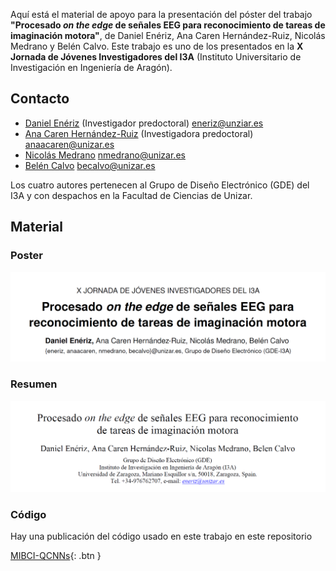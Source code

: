 Aquí está el material de apoyo para la presentación del póster del trabajo __"Procesado _on the edge_ de señales EEG para reconocimiento de tareas de imaginación motora"__, de Daniel Enériz, Ana Caren Hernández-Ruiz, Nicolás Medrano y Belén Calvo. Este trabajo es uno de los presentados en la __X Jornada de Jóvenes Investigadores del I3A__ (Instituto Universitario de Investigación en Ingeniería de Aragón).


## Contacto

- [Daniel Enériz](https://orcid.org/0000-0001-5709-1183) (Investigador predoctoral) [eneriz@unziar.es](mailto:eneriz@unizar.es)
- [Ana Caren Hernández-Ruiz](https://orcid.org/0000-0001-6318-6162) (Investigadora predoctoral) [anaacaren@unizar.es](mailto:anaacaren@unizar.es)
- [Nicolás Medrano](https://orcid.org/0000-0002-5380-3013) [nmedrano@unizar.es](mailto:nmedrano@unizar.es)
- [Belén Calvo](https://orcid.org/0000-0003-2361-1077) [becalvo@unizar.es](mailto:becalvo@unizar.es)

Los cuatro autores pertenecen al Grupo de Diseño Electrónico (GDE) del I3A y con despachos en la Facultad de Ciencias de Unizar.

## Material

### Poster

[![Para visualizar el poster en tu dispositivo puedes pinchar aquí](poster.png)](poster.pdf)

### Resumen

[![Para visualizar el resumen en tu dispositivo puedes pinchar aquí](resumen.png)](resumen.pdf)

### Código

Hay una publicación del código usado en este trabajo en este repositorio


[MIBCI-QCNNs](https://github.com/eneriz-daniel/MIBCI-QCNNs){: .btn }
